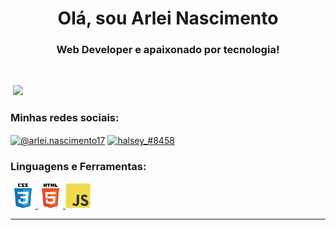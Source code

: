 
<h1 align="center">Olá, sou Arlei Nascimento </> </h1>
<h3 align="center"> Web Developer e apaixonado por tecnologia!</h3>
<br>

<div align="left">
<p>&nbsp;<img align="" src="https://github-readme-stats.vercel.app/api?username=arleinascimento13"</p>



<h3 align="left">Minhas redes sociais:</h3>
<p align="left">
<a href="https://instagram.com/@arlei.nascimento17" target="blank"><img align="center" src="https://raw.githubusercontent.com/rahuldkjain/github-profile-readme-generator/master/src/images/icons/Social/instagram.svg" alt="@arlei.nascimento17" height="30" width="40" /></a>
<a href="https://discord.gg/halsey_#8458" target="blank"><img align="center" src="https://raw.githubusercontent.com/rahuldkjain/github-profile-readme-generator/master/src/images/icons/Social/discord.svg" alt="halsey_#8458" height="30" width="40" /></a>
</p>

<h3 align="left">Linguagens e Ferramentas:</h3>
<p align="left"> <a href="https://www.w3schools.com/css/" target="_blank" rel="noreferrer"> <img src="https://raw.githubusercontent.com/devicons/devicon/master/icons/css3/css3-original-wordmark.svg" alt="css3" width="40" height="40"/> </a> <a href="https://www.w3.org/html/" target="_blank" rel="noreferrer"> <img src="https://raw.githubusercontent.com/devicons/devicon/master/icons/html5/html5-original-wordmark.svg" alt="html5" width="40" height="40"/> </a> <a href="https://developer.mozilla.org/en-US/docs/Web/JavaScript" target="_blank" rel="noreferrer"> <img src="https://raw.githubusercontent.com/devicons/devicon/master/icons/javascript/javascript-original.svg" alt="javascript" width="40" height="40"/> </a> </p>


<hr>
